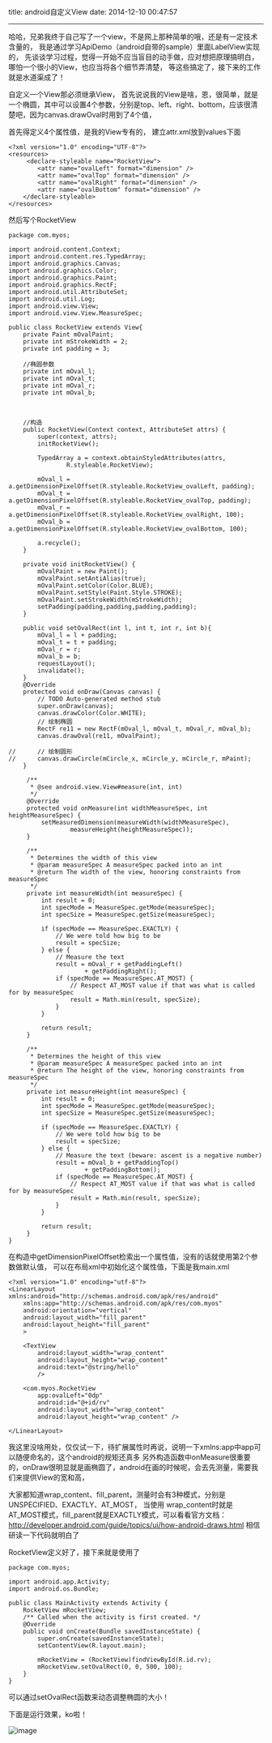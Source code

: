 title: android自定义View
date: 2014-12-10 00:47:57

---
哈哈，兄弟我终于自己写了一个view，不是网上那种简单的哦，还是有一定技术含量的，
我是通过学习ApiDemo（android自带的sample）里面LabelView实现的，
先谈谈学习过程，觉得一开始不应当盲目的动手做，应对想把原理搞明白，哪怕一个很小的View，也应当将各个细节弄清楚，
等这些搞定了，接下来的工作就是水道渠成了！

<!--more-->

自定义一个View那必须继承View，
首先说说我的View是啥，恩，很简单，就是一个椭圆，其中可以设置4个参数，分别是top、left、right、bottom，应该很清楚吧，因为canvas.drawOval时用到了4个值，


首先得定义4个属性值，是我的View专有的，
建立attr.xml放到values下面

	<?xml version="1.0" encoding="UTF-8"?>
	<resources>
	     <declare-styleable name="RocketView">
	        <attr name="ovalLeft" format="dimension" />
	        <attr name="ovalTop" format="dimension" />
	        <attr name="ovalRight" format="dimension" />
	        <attr name="ovalBottom" format="dimension" />
	    </declare-styleable>
	</resources>
	
然后写个RocketView

	package com.myos;
	
	import android.content.Context;
	import android.content.res.TypedArray;
	import android.graphics.Canvas;
	import android.graphics.Color;
	import android.graphics.Paint;
	import android.graphics.RectF;
	import android.util.AttributeSet;
	import android.util.Log;
	import android.view.View;
	import android.view.View.MeasureSpec;
	
	public class RocketView extends View{
		private Paint mOvalPaint;
		private int mStrokeWidth = 2;
		private int padding = 3;
		
		//椭圆参数
		private int mOval_l;
		private int mOval_t;
		private int mOval_r;
		private int mOval_b;
		
		
		
		//构造
		public RocketView(Context context, AttributeSet attrs) {
			super(context, attrs);
			initRocketView();
			
			TypedArray a = context.obtainStyledAttributes(attrs,
	                R.styleable.RocketView);
	
	        mOval_l = a.getDimensionPixelOffset(R.styleable.RocketView_ovalLeft, padding);  
	        mOval_t = a.getDimensionPixelOffset(R.styleable.RocketView_ovalTop, padding);  
	        mOval_r = a.getDimensionPixelOffset(R.styleable.RocketView_ovalRight, 100);  
	        mOval_b = a.getDimensionPixelOffset(R.styleable.RocketView_ovalBottom, 100);  
	
	        a.recycle();
		}
	
	    private void initRocketView() {
	    	mOvalPaint = new Paint();
	    	mOvalPaint.setAntiAlias(true);
	    	mOvalPaint.setColor(Color.BLUE);
	    	mOvalPaint.setStyle(Paint.Style.STROKE);
	    	mOvalPaint.setStrokeWidth(mStrokeWidth);
	    	setPadding(padding,padding,padding,padding);
	    }
	    
	    public void setOvalRect(int l, int t, int r, int b){
	    	mOval_l = l + padding;
	    	mOval_t = t + padding;
	    	mOval_r = r;
	    	mOval_b = b;
	    	requestLayout();
	        invalidate();
	    }
		@Override
		protected void onDraw(Canvas canvas) {
			// TODO Auto-generated method stub
			super.onDraw(canvas);
			canvas.drawColor(Color.WHITE);
			// 绘制椭圆
			RectF re11 = new RectF(mOval_l, mOval_t, mOval_r, mOval_b);
			canvas.drawOval(re11, mOvalPaint);	
			
	//		// 绘制圆形
	//		canvas.drawCircle(mCircle_x, mCircle_y, mCircle_r, mPaint);
		}
		
		 /**
		  * @see android.view.View#measure(int, int)
		  */
		 @Override
		 protected void onMeasure(int widthMeasureSpec, int heightMeasureSpec) {
		     setMeasuredDimension(measureWidth(widthMeasureSpec),
		             measureHeight(heightMeasureSpec));
		 }
	
		 /**
		  * Determines the width of this view
		  * @param measureSpec A measureSpec packed into an int
		  * @return The width of the view, honoring constraints from measureSpec
		  */
		 private int measureWidth(int measureSpec) {
		     int result = 0;
		     int specMode = MeasureSpec.getMode(measureSpec);
		     int specSize = MeasureSpec.getSize(measureSpec);
	
		     if (specMode == MeasureSpec.EXACTLY) {
		         // We were told how big to be
		         result = specSize;
		     } else {
		         // Measure the text
		         result = mOval_r + getPaddingLeft()
		                 + getPaddingRight();
		         if (specMode == MeasureSpec.AT_MOST) {
		             // Respect AT_MOST value if that was what is called for by measureSpec
		             result = Math.min(result, specSize);
		         }
		     }
			 
		     return result;
		 }
	
		 /**
		  * Determines the height of this view
		  * @param measureSpec A measureSpec packed into an int
		  * @return The height of the view, honoring constraints from measureSpec
		  */
		 private int measureHeight(int measureSpec) {
		     int result = 0;
		     int specMode = MeasureSpec.getMode(measureSpec);
		     int specSize = MeasureSpec.getSize(measureSpec);
	
		     if (specMode == MeasureSpec.EXACTLY) {
		         // We were told how big to be
		         result = specSize;
		     } else {
		         // Measure the text (beware: ascent is a negative number)
		         result = mOval_b + getPaddingTop()
		                 + getPaddingBottom();
		         if (specMode == MeasureSpec.AT_MOST) {
		             // Respect AT_MOST value if that was what is called for by measureSpec
		             result = Math.min(result, specSize);
		         }
		     }
		     
		     return result;
		 }
	}

在构造中getDimensionPixelOffset检索出一个属性值，没有的话就使用第2个参数做默认值，
可以在布局xml中初始化这个属性值，下面是我main.xml

	<?xml version="1.0" encoding="utf-8"?>
	<LinearLayout xmlns:android="http://schemas.android.com/apk/res/android"
	    xmlns:app="http://schemas.android.com/apk/res/com.myos"
	    android:orientation="vertical"
	    android:layout_width="fill_parent"
	    android:layout_height="fill_parent"
	    >
		
		<TextView  
		    android:layout_width="wrap_content" 
		    android:layout_height="wrap_content" 
		    android:text="@string/hello"
		    />
		
		<com.myos.RocketView
		    app:ovalLeft="0dp"
		    android:id="@+id/rv"
		    android:layout_width="wrap_content"
		    android:layout_height="wrap_content" />
	
	</LinearLayout>

我这里没啥用处，仅仅试一下，待扩展属性时再说，说明一下xmlns:app中app可以随便命名的，这个android的规矩还真多
另外构造函数中onMeasure很重要的，onDraw很明显就是画椭圆了，android在画的时候呢，会去先测量，需要我们来提供View的宽和高，

大家都知道wrap_content、fill_parent，测量时会有3种模式，分别是UNSPECIFIED、EXACTLY、AT_MOST，
当使用
wrap_content时就是AT_MOST模式，fill_parent就是EXACTLY模式，可以看看官方文档：
http://developer.android.com/guide/topics/ui/how-android-draws.html 
相信研读一下代码就明白了

RocketView定义好了，接下来就是使用了

	package com.myos;
	
	import android.app.Activity;
	import android.os.Bundle;
	
	public class MainActivity extends Activity {
		RocketView mRocketView;
	    /** Called when the activity is first created. */
	    @Override
	    public void onCreate(Bundle savedInstanceState) {
	        super.onCreate(savedInstanceState);
	        setContentView(R.layout.main);
	        
	        mRocketView = (RocketView)findViewById(R.id.rv);
	        mRocketView.setOvalRect(0, 0, 500, 100);
	    }
	}

可以通过setOvalRect函数来动态调整椭圆的大小！

下面是运行效果，ko啦！

![image](/img/android自定义View/1.png)
